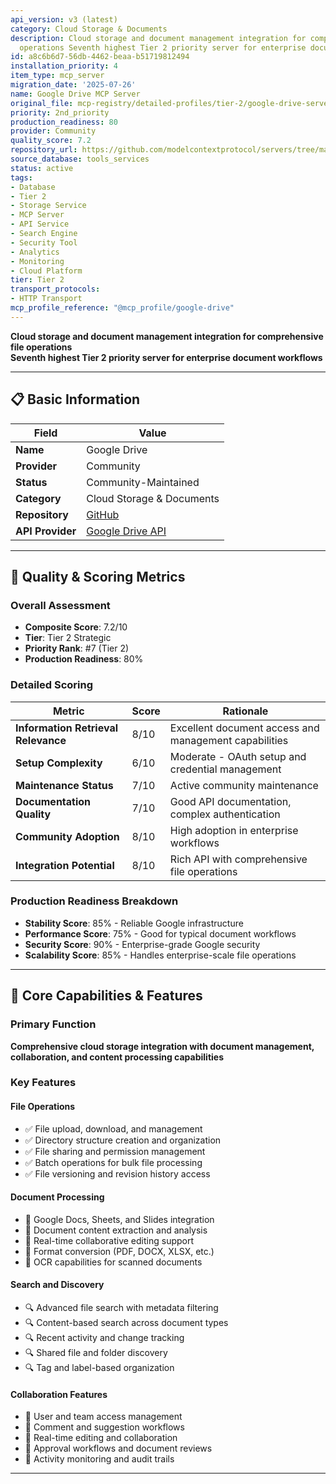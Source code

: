 ```yaml
---
api_version: v3 (latest)
category: Cloud Storage & Documents
description: Cloud storage and document management integration for comprehensive file
  operations Seventh highest Tier 2 priority server for enterprise document workflows
id: a8c6b6d7-56db-4462-beaa-b51719812494
installation_priority: 4
item_type: mcp_server
migration_date: '2025-07-26'
name: Google Drive MCP Server
original_file: mcp-registry/detailed-profiles/tier-2/google-drive-server-profile.md
priority: 2nd_priority
production_readiness: 80
provider: Community
quality_score: 7.2
repository_url: https://github.com/modelcontextprotocol/servers/tree/main/src/gdrive
source_database: tools_services
status: active
tags:
- Database
- Tier 2
- Storage Service
- MCP Server
- API Service
- Search Engine
- Security Tool
- Analytics
- Monitoring
- Cloud Platform
tier: Tier 2
transport_protocols:
- HTTP Transport
mcp_profile_reference: "@mcp_profile/google-drive"
---
```


**Cloud storage and document management integration for comprehensive file operations**  
**Seventh highest Tier 2 priority server for enterprise document workflows**

---

## 📋 Basic Information

| Field | Value |
|-------|-------|
| **Name** | Google Drive |
| **Provider** | Community |
| **Status** | Community-Maintained |
| **Category** | Cloud Storage & Documents |
| **Repository** | [GitHub](https://github.com/modelcontextprotocol/servers/tree/main/src/gdrive) |
| **API Provider** | [Google Drive API](https://developers.google.com/drive/api) |

---

## 🎯 Quality & Scoring Metrics

### Overall Assessment
- **Composite Score**: 7.2/10
- **Tier**: Tier 2 Strategic
- **Priority Rank**: #7 (Tier 2)
- **Production Readiness**: 80%

### Detailed Scoring
| Metric | Score | Rationale |
|--------|-------|-----------|
| **Information Retrieval Relevance** | 8/10 | Excellent document access and management capabilities |
| **Setup Complexity** | 6/10 | Moderate - OAuth setup and credential management |
| **Maintenance Status** | 7/10 | Active community maintenance |
| **Documentation Quality** | 7/10 | Good API documentation, complex authentication |
| **Community Adoption** | 8/10 | High adoption in enterprise workflows |
| **Integration Potential** | 8/10 | Rich API with comprehensive file operations |

### Production Readiness Breakdown
- **Stability Score**: 85% - Reliable Google infrastructure
- **Performance Score**: 75% - Good for typical document workflows
- **Security Score**: 90% - Enterprise-grade Google security
- **Scalability Score**: 85% - Handles enterprise-scale file operations

---

## 🚀 Core Capabilities & Features

### Primary Function
**Comprehensive cloud storage integration with document management, collaboration, and content processing capabilities**

### Key Features

#### File Operations
- ✅ File upload, download, and management
- ✅ Directory structure creation and organization
- ✅ File sharing and permission management
- ✅ Batch operations for bulk file processing
- ✅ File versioning and revision history access

#### Document Processing
- 📄 Google Docs, Sheets, and Slides integration
- 📄 Document content extraction and analysis
- 📄 Real-time collaborative editing support
- 📄 Format conversion (PDF, DOCX, XLSX, etc.)
- 📄 OCR capabilities for scanned documents

#### Search and Discovery
- 🔍 Advanced file search with metadata filtering
- 🔍 Content-based search across document types
- 🔍 Recent activity and change tracking
- 🔍 Shared file and folder discovery
- 🔍 Tag and label-based organization

#### Collaboration Features
- 👥 User and team access management
- 👥 Comment and suggestion workflows
- 👥 Real-time editing and collaboration
- 👥 Approval workflows and document reviews
- 👥 Activity monitoring and audit trails

---